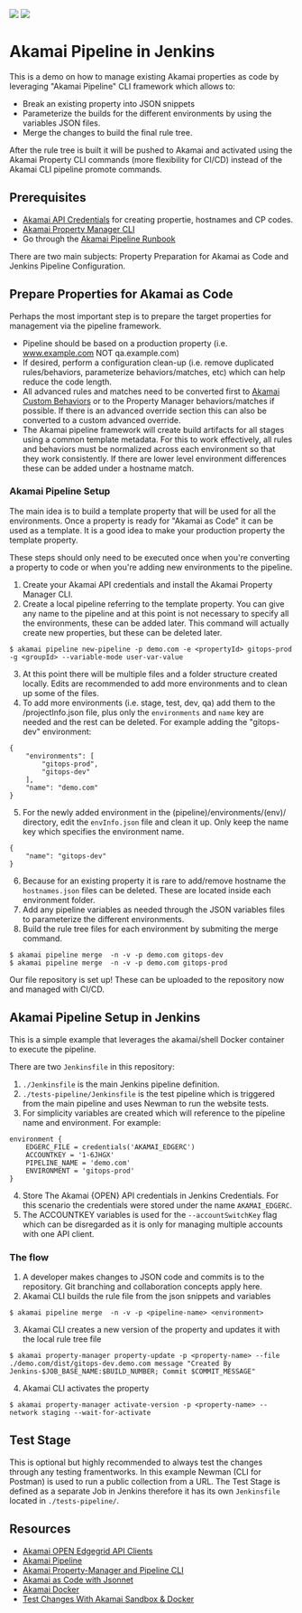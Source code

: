 ![](https://img.shields.io/badge/License-MIT-brightgreen.svg?style=plastic)
![](https://img.shields.io/static/v1?label=Akamai&message=papi/v1&color=blue&style=plastic)

# Akamai Pipeline in Jenkins

This is a demo on how to manage existing Akamai properties as code by leveraging "Akamai Pipeline" CLI framework which allows to:

* Break an existing property into JSON snippets
* Parameterize the builds for the different environments by using the variables JSON files.
* Merge the changes to build the final rule tree. 

After the rule tree is built it will be pushed to Akamai and activated using the Akamai Property CLI commands (more flexibility for CI/CD) instead of the Akamai CLI pipeline promote commands.

## Prerequisites
- [Akamai API Credentials](https://developer.akamai.com/getting-started/edgegrid) for creating propertie, hostnames and CP codes.
- [Akamai Property Manager CLI](https://github.com/akamai/cli-property-manager)
- Go through the [Akamai Pipeline Runbook](https://developer.akamai.com/resource/whitepaper/akamai-pipeline-cli-framework-runbook/direct)

There are two main subjects: Property Preparation for Akamai as Code and Jenkins Pipeline Configuration.

## Prepare Properties for Akamai as Code
Perhaps the most important step is to prepare the target properties for management via the pipeline framework.

* Pipeline should be based on a production property (i.e. www.example.com NOT qa.example.com)
* If desired, perform a configuration clean-up (i.e. remove duplicated rules/behaviors, parameterize behaviors/matches, etc) which can help reduce the code length.
* All advanced rules and matches need to be converted first to [Akamai Custom Behaviors](https://developer.akamai.com/blog/2018/04/26/custom-behaviors-property-manager-papi) or to the Property Manager behaviors/matches if possible. If there is an advanced override section this can also be converted to a custom advanced override.
* The Akamai pipeline framework will create build artifacts for all stages using a common template metadata. For this to work effectively, all rules and behaviors must be normalized across each environment so that they work consistently. If there are lower level environment differences these can be added under a hostname match.

### Akamai Pipeline Setup
The main idea is to build a template property that will be used for all the environments. Once a property is ready for "Akamai as Code" it can be used as a template. It is a good idea to make your production property the template property.

These steps should only need to be executed once when you're converting a property to code or when you're adding new environments to the pipeline.

1. Create your Akamai API credentials and install the Akamai Property Manager CLI.
2. Create a local pipeline referring to the template property. You can give any name to the pipeline and at this point is not necessary to specify all the environments, these can be added later. This command will actually create new properties, but these can be deleted later.
```
$ akamai pipeline new-pipeline -p demo.com -e <propertyId> gitops-prod -g <groupId> --variable-mode user-var-value
```
3. At this point there will be multiple files and a folder structure created locally. Edits are recommended to add more environments and to clean up some of the files.
4. To add more environments (i.e. stage, test, dev, qa) add them to the /projectInfo.json file, plus only the `environments` and `name` key are needed and the rest can be deleted. For example adding the "gitops-dev" environment:
```
{
    "environments": [
        "gitops-prod",
        "gitops-dev"
    ],
    "name": "demo.com"
}
```
5. For the newly added environment in the (pipeline)/environments/(env)/ directory, edit the `envInfo.json` file and clean it up. Only keep the name key which specifies the environment name.
```
{
    "name": "gitops-dev"
} 
```
6. Because for an existing property it is rare to add/remove hostname the `hostnames.json` files can be deleted. These are located inside each environment folder.
7. Add any pipeline variables as needed through the JSON variables files to parameterize the different environments.
8. Build the rule tree files for each environment by submiting the merge command.
```
$ akamai pipeline merge  -n -v -p demo.com gitops-dev
$ akamai pipeline merge  -n -v -p demo.com gitops-prod
```
Our file repository is set up! These can be uploaded to the repository now and managed with CI/CD.

## Akamai Pipeline Setup in Jenkins
This is a simple example that leverages the akamai/shell Docker container to execute the pipeline. 

There are two `Jenkinsfile` in this repository:
1. `./Jenkinsfile` is the main Jenkins pipeline definition.
2. `./tests-pipeline/Jenkinsfile` is the test pipeline which is triggered from the main pipeline and uses Newman to run the website tests.
3. For simplicity variables are created which will reference to the pipeline name and environment. For example:
```
environment {
    EDGERC_FILE = credentials('AKAMAI_EDGERC')
    ACCOUNTKEY = '1-6JHGX'
    PIPELINE_NAME = 'demo.com'
    ENVIRONMENT = 'gitops-prod'
}
```
4. Store The Akamai {OPEN} API credentials in Jenkins Credentials. For this scenario the credentials were stored under the name `AKAMAI_EDGERC`.
5. The ACCOUNTKEY variables is used for the `--accountSwitchKey` flag which can be disregarded as it is only for managing multiple accounts with one API client. 

### The flow
1. A developer makes changes to JSON code and commits is to the repository. Git branching and collaboration concepts apply here.
2. Akamai CLI builds the rule file from the json snippets and variables
```
$ akamai pipeline merge  -n -v -p <pipeline-name> <environment>
```
3. Akamai CLI creates a new version of the property and updates it with the local rule tree file
```
$ akamai property-manager property-update -p <property-name> --file ./demo.com/dist/gitops-dev.demo.com message "Created By Jenkins-$JOB_BASE_NAME:$BUILD_NUMBER; Commit $COMMIT_MESSAGE"
```
4. Akamai CLI activates the property
```
$ akamai property-manager activate-version -p <property-name> --network staging --wait-for-activate
```

## Test Stage
This is optional but highly recommended to always test the changes through any testing framentworks. In this example Newman (CLI for Postman) is used to run a public collection from a URL. The Test Stage is defined as a separate Job in Jenkins therefore it has its own `Jenkinsfile` located in `./tests-pipeline/`.

## Resources
- [Akamai OPEN Edgegrid API Clients](https://developer.akamai.com/libraries)
- [Akamai Pipeline](https://developer.akamai.com/devops/use-cases/akamai-pipeline)
- [Akamai Property-Manager and Pipeline CLI](https://github.com/akamai/cli-property-manager)
- [Akamai as Code with Jsonnet](https://developer.akamai.com/blog/2021/04/28/akamai-code-jsonnet)
- [Akamai Docker](https://github.com/akamai/akamai-docker)
- [Test Changes With Akamai Sandbox & Docker](https://developer.akamai.com/blog/2020/12/11/test-changes-akamai-sandbox-docker)
